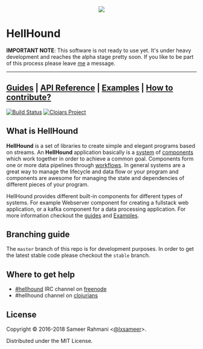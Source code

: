 <div align="center"><img src="https://github.com/Codamic/hellhound/raw/master/assets/hellhound-white.png" /></div>

# HellHound

**IMPORTANT NOTE**: This software is not ready to use yet. It's under heavy development
and reaches the alpha stage pretty soon. If you like to be part of this process please
leave [me](//github.com/lxsameer) a message.

---
[Guides](http://docs.hellhound.io/guides/) | [API Reference](http://docs.hellhound.io/api/) | [Examples](https://github.com/Codamic/hellhound_examples) | [How to contribute?](http://docs.hellhound.io/guides/#_contributing_to_hellhound)
----
[![Build Status](https://travis-ci.org/Codamic/hellhound.svg?branch=master)](https://travis-ci.org/Codamic/hellhound) [![Clojars Project](https://img.shields.io/clojars/v/codamic/hellhound.svg)](https://clojars.org/codamic/hellhound)

## What is HellHound
**HellHound** is a set of libraries to create simple and elegant programs based on streams. An **HellHound** application
basically is a [system](http://docs.hellhound.io/guides/#_systems) of [components](http://docs.hellhound.io/guides/#_components)
which work together in order to achieve a common goal. Components form one or more data pipelines through
[workflows](http://docs.hellhound.io/guides/#_workflow_2). In general systems are a great way to manage the lifecycle and data flow
or your program and components are awesome for managing the state and dependencies of different pieces of your program.

HellHound provides different built-in components for different types of systems. For example Webserver component for creating
a fullstack web application, or a kafka component for a data processing application. For more information checkout the
[guides](http://docs.hellhound.io/guides/) and [Examples](https://github.com/Codamic/hellhound_examples).


## Branching guide
The `master` branch of this repo is for development purposes. In order to get the latest stable code please checkout the
`stable` branch.

## Where to get help
* [#hellhound](http://webchat.freenode.net/?channels=hellhound&uio=d4) IRC channel on [freenode](https://freenode.net/
)
* #hellhound channel on [clojurians](http://clojurians.net/)


## License

Copyright © 2016-2018 Sameer Rahmani <[@lxsameer](//twitter.com/lxsameer)>.

Distributed under the MIT License.
